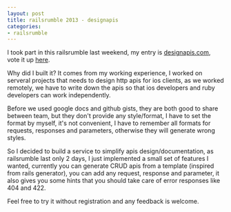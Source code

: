 ```yaml
---
layout: post
title: railsrumble 2013 - designapis
categories:
- railsrumble
---
```


I took part in this railsrumble last weekend, my entry is
[designapis.com][1], vote it up [here][2].

Why did I built it? It comes from my working experience, I worked on
serveral projects that needs to design http apis for ios clients, as we
worked remotely, we have to write down the apis so that ios developers
and ruby developers can work independently.

Before we used google docs and github gists, they are both good to share
between team, but they don't provide any style/format, I have to set the
format by myself, it's not convenient, I have to remember all formats
for requests, responses and parameters, otherwise they will generate
wrong styles.

So I decided to build a service to simplify apis design/documentation,
as railsrumble last only 2 days, I just implemented a small set of
features I wanted, currently you can generate CRUD apis from a template
(inspired from rails generator), you can add any request, response and
parameter, it also gives you some hints that you should take care of
error responses like 404 and 422.

Feel free to try it without registration and any feedback is welcome.

[1]: http://designapis.com
[2]: http://railsrumble.com/entries/182-designapis
